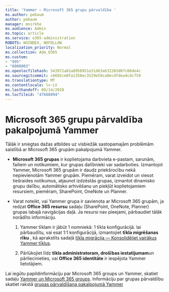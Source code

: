 ```yaml
---
title: 'Yammer — Microsoft 365 grupu pārvaldība '
ms.author: pebaum
author: pebaum
manager: mnirkhe
ms.audience: Admin
ms.topic: article
ms.service: o365-administration
ROBOTS: NOINDEX, NOFOLLOW
localization_priority: Normal
ms.collection: Adm_O365
ms.custom:
- "995"
- "6000003"
ms.openlocfilehash: 543972a81a8958951e31d63a632283d07c06de4c
ms.sourcegitcommit: c6692ce0fa1358ec3529e59ca0ecdfdea4cdc759
ms.translationtype: MT
ms.contentlocale: lv-LV
ms.lasthandoff: 09/14/2020
ms.locfileid: "47668894"
---
```

# <a name="manage-microsoft-365-groups-in-yammer"></a>Microsoft 365 grupu pārvaldība pakalpojumā Yammer

Tālāk ir sniegtas dažas atbildes uz visbiežāk sastopamajām problēmām saistībā ar Microsoft 365 grupām pakalpojumā Yammer.

* **Microsoft 365 grupas** ir koplietojama darbvieta e-pastam, sarunām, failiem un notikumiem, kur grupas dalībnieki var sadarboties. Izmantojot Yammer, Microsoft 365 grupām ir daudz priekšrocību nekā nepievienotām Yammer grupām. Piemēram, varat izveidot un viesot tiešraides notikumus, atjaunot izdzēstās grupas, izmantot dinamisko grupu dalību, automātisko arhivēšanu un piekļūt koplietojamiem resursiem, piemēram, SharePoint, OneNote un Planner.

* Varat noteikt, vai Yammer grupa ir savienota ar Microsoft 365 grupām, ja redzat **Office 365 resursu** sadaļu (SharePoint, OneNote, Planner) grupas labajā navigācijas daļā. Ja resursi nav pieejami, pārbaudiet tālāk norādīto informāciju.

  1. Yammer tīklam ir jābūt 1 nomniekā: 1 tīkla konfigurācijā. lai pārbaudītu, vai esat 1:1 konfigurācijā, izmantojiet **tīkla migrēšanas rīku** , kā aprakstīts sadaļā [tīkla migrācija — Konsolidējiet vairākus Yammer tīklus](https://docs.microsoft.com/yammer/configure-your-yammer-network/consolidate-multiple-yammer-networks).

  2. Pārlūkojiet līdz **tīkla administratoram, drošības iestatījumam**un pārliecinieties, vai **Office 365 identitāte** ir iespējota Yammer lietotājiem.

Lai iegūtu papildinformāciju par Microsoft 365 groups un Yammer, skatiet sadaļu [Yammer un Microsoft 365 groups](https://docs.microsoft.com/yammer/manage-yammer-groups/yammer-and-office-365-groups). Informāciju par grupas pārvaldību skatiet rakstā [grupas pārvaldīšana pakalpojumā Yammer](https://support.office.com/article/Manage-a-group-in-Yammer-6e05c6d6-5548-4c88-89cd-e6757a514ef2)
